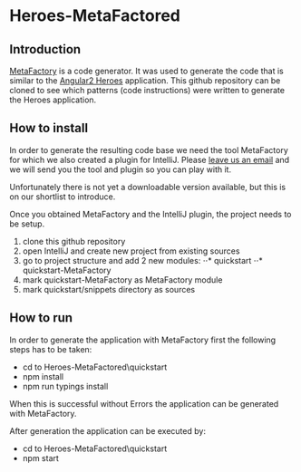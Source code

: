 # Heroes-MetaFactored

## Introduction

[MetaFactory](http://www.metafactory.nl) is a code generator. It was used to generate the code that is similar to the
[Angular2 Heroes](https://angular.io/docs/ts/latest/tutorial/) application. This github repository can be cloned to
see which patterns (code instructions) were written to generate the Heroes application.

## How to install

In order to generate the resulting code base we need the tool MetaFactory for which we also created a plugin for IntelliJ.
Please [leave us an email](mailto://info@metafactory.nl) and we will send you the tool and plugin so you can play with it.

Unfortunately there is not yet a downloadable version available, but this is on our shortlist to introduce.

Once you obtained MetaFactory and the IntelliJ plugin, the project needs to be setup.

1. clone this github repository
2. open IntelliJ and create new project from existing sources
3. go to project structure and add 2 new modules:
⋅⋅* quickstart
⋅⋅* quickstart-MetaFactory
4. mark quickstart-MetaFactory as MetaFactory module
5. mark quickstart/snippets directory as sources

## How to run

In order to generate the application with MetaFactory first the following steps has to be taken:

* cd to Heroes-MetaFactored\quickstart
* npm install
* npm run typings install

When this is successful without Errors the application can be generated with MetaFactory.

After generation the application can be executed by:

* cd to Heroes-MetaFactored\quickstart
* npm start

